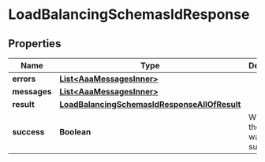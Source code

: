 

# LoadBalancingSchemasIdResponse


## Properties

| Name | Type | Description | Notes |
|------------ | ------------- | ------------- | -------------|
|**errors** | [**List&lt;AaaMessagesInner&gt;**](AaaMessagesInner.md) |  |  |
|**messages** | [**List&lt;AaaMessagesInner&gt;**](AaaMessagesInner.md) |  |  |
|**result** | [**LoadBalancingSchemasIdResponseAllOfResult**](LoadBalancingSchemasIdResponseAllOfResult.md) |  |  |
|**success** | **Boolean** | Whether the API call was successful |  |



